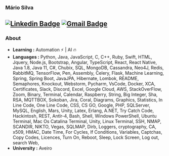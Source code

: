 ### Mário Silva
[![Linkedin Badge](https://img.shields.io/badge/-Mário_Silva-blue?style=flat-square&logo=Linkedin&logoColor=white&link=https://www.linkedin.com/in/mariocsilva119//)](https://www.linkedin.com/in/mariocsilva119/) [![Gmail Badge](https://img.shields.io/badge/-mariocsilva119@gmail.com-c14438?style=flat-square&logo=Gmail&logoColor=white&link=mailto:mariocsilva119@gmail.com)](mailto:mariocsilva119@gmail.com)
---------------------------------------------------------------------------------------------------------------------------------------------------------------------------------
### About

-  **Learning :** Automation :zap: | AI :fire:	
-  **Languages :** Python, Java, JavaScript, C, C++, Ruby, Swift, HTML, Jquery, Node.js, Bootstrap, Angular, TypeScript, React, React Native, Java 1.8, Java 11, C#, Chubix, SQL, MongoDB, Cassandra, Neo4J, Redis, RabbitMQ, TensorFlow, Pen, Assembly, Celery, Flask, Machine Learning, Spring, Spring Boot, JavaJPA, Hibernate, Lombok, README, Semaphores, Knockout, Webstorm, Pycharm, VsCode, Docker, XCA, Certificates, Slack, Discord, Excel, Google Cloud, AWS, StackOverFlow, Zoom, Binary, Terminal, Calendar, Raspberry, String, Big Integer, Sha, RSA, MQTTBOX, Sokoban, Jira, Coral, Diagrams, Graphics, Statistics, In Line Code, One Line Code, CSS, CS GO, Google, PHP, SQLServer, MySQL, English, Mars, Unity, Latex, Erlang, A.NET, Try Catch Code, Hackintosh, REST, Antlr-4, Bash, Shell, Windows PowerShell, Ubuntu Terminal, Mac Os Catalina Terminal, Unity, Linux Terminal, SSH, NMAP, SCANDIR, NIKTO, Vegas, SQLMAP, Dirb, Loggers, cryptography, CA, x509, HMAC, Date Time, For Cycles, If Conditions, Variables, Captchas, Copy Codes, Licences, Turn On, Reboot, Sleep, Lock Screen, Log out, search Web, 
-  **University :** Aveiro
